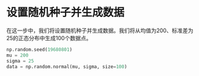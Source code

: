 # 设置随机种子并生成数据

在这一步中，我们将设置随机种子并生成数据。我们将从均值为200、标准差为25的正态分布中生成100个数据点。

```python
np.random.seed(19680801)
mu = 200
sigma = 25
data = np.random.normal(mu, sigma, size=100)
```
